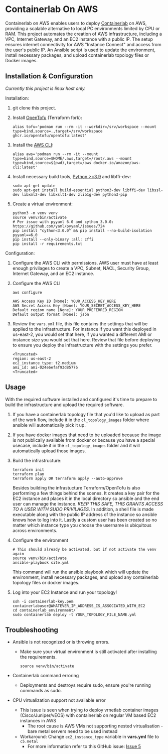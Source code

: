 # Containerlab On AWS

Containerlab on AWS enables users to deploy [Containerlab](https://containerlab.dev/) on AWS, providing a scalable alternative to local PC environments limited by CPU or RAM. This project automates the creation of AWS infrastructure, including a VPC, Internet Gateway, and an EC2 instance with a public IP. The setup ensures internet connectivity for AWS "Instance Connect" and access from the user's public IP. An Ansible script is used to update the environment, install necessary packages, and upload containerlab topology files or Docker images.

## Installation & Configuration

*Currently this project is linux host only.*

Installation:

1. git clone this project.
1. Install [OpenTofu](http://opentofu.org) (Terraform fork):

    ```shell
    alias tofu='podman run --rm -it --workdir=/srv/workspace --mount type=bind,source=.,target=/srv/workspace ghcr.io/opentofu/opentofu:latest'
    ```

1. Install the [AWS CLI]():

    ```shell
    alias aws='podman run --rm -it --mount type=bind,source=$HOME/.aws,target=/root/.aws --mount type=bind,source=$(pwd),target=/aws docker.io/amazon/aws-cli:latest'
    ```

1. Install necessary build tools, [Python >=3.9](https://www.python.org/downloads/) and libffi-dev:

    ```shell
    sudo apt-get update
    sudo apt-get install build-essential python3-dev libffi-dev libssl-dev libxml2-dev libxslt1-dev zlib1g-dev python3-pip
    ```

2. Create a virtual environment:

    ```shell
    python3 -m venv venv
    source venv/bin/activate
    # Per issue with pyyaml 6.0 and cython 3.0.0: https://github.com/yaml/pyyaml/issues/724
    pip install "cython<3.0.0" && pip install --no-build-isolation pyyaml==6.0
    pip install --only-binary :all: cffi
    pip install -r requirements.txt
    ```

Configuration:

1. Configure the AWS CLI with permissions.  AWS user must have at least enough privilages to create a VPC, Subnet, NACL, Security Group, Internet Gateway, and an EC2 instance.
1. Configure the AWS CLI

    ```shell
    aws configure

    AWS Access Key ID [None]: YOUR_ACCESS_KEY_HERE
    AWS Secret Access Key [None]: YOUR_SECRET_ACCESS_KEY_HERE
    Default region name [None]: YOUR_PREFERRED_REGION
    Default output format [None]: json
    ```

1. Review the ```vars.yml``` file, this file contains the settings that will be applied to the infrastructure.  For instance if you want this deployed in us-east-2, you would set that here, if you wanted a different AMI or instance size you would set that here.  Review that file before deploying to ensure you deploy the infrastructure with the settings you prefer.

    ```shell
    <Truncated>
    region: us-east-2
    ec2_instance_type: t2.medium
    ami_id: ami-024e6efaf93d85776
    <Truncated>
    ```

## Usage

With the required software installed and configured it's time to prepare to build the infrastructure and upload the required software.

1. If you have a containerlab topology file that you'd like to upload as part of the work flow, include it in the ```cl_topology_images``` folder where ansible will automatically pick it up.
1. If you have docker images that need to be uploaded because the image is not publically available from docker or because you have a special usecase, include it in the ```cl_topology_images``` folder and it will automatically upload those images.
1. Build the infrastructure:

    ```shell
    terraform init
    terraform plan
    terraform apply OR terraform apply --auto-approve
    ```

    Besides building the infrastucture Terraform/OpenTofu is also performing a few things behind the scenes.  It creates a key pair for the EC2 instance and places it in the local directory so ansible and the end user can manage the instance.  *KEEP THIS SAFE, THIS GRANTS ACCESS TO A USER WITH SUDO PRIVILAGES*. In addition, a shell file is made executable along with the public IP address of the instance so ansible knows how to log into it.  Lastly a custom user has been created so no matter which instance type you choose the username is ubiquitous across environments.
1. Configure the environment

    ```shell
    # This should already be activated, but if not activate the venv again
    source venv/bin/activate
    ansible-playbook site.yml
    ```

    This command will run the ansible playbook which will update the environment, install necessary packages, and upload any containerlab topology files or docker images.
1. Log into your EC2 Instance and run your topology!

    ```shell
    ssh -i containerlab-key.pem containerlabuser@WHATEVER_IP_ADDRESS_IS_ASSOCIATED_WITH_EC2
    cd containerlab_environment/
    sudo containerlab deploy -t YOUR_TOPOLOGY_FILE_NAME.yml
    ```

## Troubleshooting

- Ansible is not recognized or is throwing errors.
  - Make sure your virtual environment is still activated after installing the requirements.

    ```shell
    source venv/bin/activate
    ```

- Containerlab command erroring
  - Deployments and destroys require sudo, ensure you're running commands as sudo.
- CPU virtualization support not available error
  - This issue is seen when trying to deploy vrnetlab container images (Cisco/Juniper/vEOS) with containerlab on regular VM based EC2 instances in AWS
    - The root cause is AWS VMs not supporting nested virtualisation - bare metal servers need to be used instead
  - Workaround: Change `ec2_instance_type` variable in **vars.yml** file to `c5.metal`
    - For more information refer to this GitHub issue: [Issue 5](https://github.com/friday963/containerlab_on_aws/issues/5)
